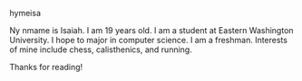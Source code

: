 hymeisa

Ny nmame is Isaiah. I am 19 years old.
I am a student at Eastern Washington University.
I hope to major in computer science. I am a freshman.
Interests of mine include chess, calisthenics, and running.

Thanks for reading!
